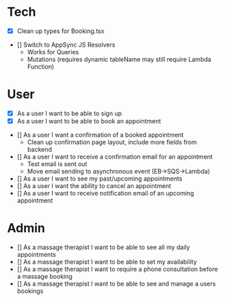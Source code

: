 # Tech

- [x] Clean up types for Booking.tsx
- [] Switch to AppSync JS Resolvers
  - Works for Queries
  - Mutations (requires dynamic tableName may still require Lambda Function)

# User

- [x] As a user I want to be able to sign up
- [x] As a user I want to be able to book an appointment
- [] As a user I want a confirmation of a booked appointment
  - Clean up confirmation page layout, include more fields from backend
- [] As a user I want to receive a confirmation email for an appointment
  - Test email is sent out
  - Move email sending to asynchronous event (EB->SQS->Lambda)
- [] As a user I want to see my past/upcoming appointments
- [] As a user I want the ability to cancel an appointment
- [] As a user I want to receive notification email of an upcoming appointment

# Admin

- [] As a massage therapist I want to be able to see all my daily appointments
- [] As a massage therapist I want to be able to set my availability
- [] As a massage therapist I want to require a phone consultation before a massage booking
- [] As a massage therapist I want to be able to see and manage a users bookings
